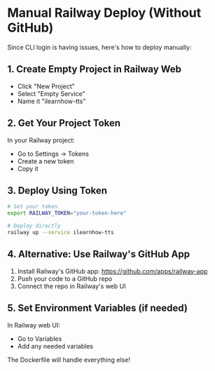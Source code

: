 # Manual Railway Deploy (Without GitHub)

Since CLI login is having issues, here's how to deploy manually:

## 1. Create Empty Project in Railway Web

- Click "New Project"
- Select "Empty Service"
- Name it "ilearnhow-tts"

## 2. Get Your Project Token

In your Railway project:
- Go to Settings → Tokens
- Create a new token
- Copy it

## 3. Deploy Using Token

```bash
# Set your token
export RAILWAY_TOKEN="your-token-here"

# Deploy directly
railway up --service ilearnhow-tts
```

## 4. Alternative: Use Railway's GitHub App

1. Install Railway's GitHub app: https://github.com/apps/railway-app
2. Push your code to a GitHub repo
3. Connect the repo in Railway's web UI

## 5. Set Environment Variables (if needed)

In Railway web UI:
- Go to Variables
- Add any needed variables

The Dockerfile will handle everything else!
